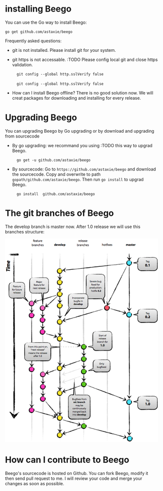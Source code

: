 # installing Beego
You can use the Go way to install Beego:

	go get github.com/astaxie/beego

Frequently asked questions:

- git is not installed. Please install git for your system.
- git https is not accessable. :TODO Please config local git and close
  https validation.

		git config --global http.sslVerify false

		git config --global http.sslVerify false

- How can I install Beego offline? There is no good solution now. We will creat packages for downloading and installing for every release.

# Upgrading Beego
You can upgrading Beego by Go upgrading or by download and upgrading from sourcecode

- By go upgrading: we recommand you using :TODO this way to upgrad Beego.

		go get -u github.com/astaxie/beego
		
- By sourcecode: Go to `https://github.com/astaxie/beego` and download the sourcecode. Copy and overwrite to path `gopath/github.com/astaxie/beego`. Then run `go install` to upgrad Beego.

		go install 	github.com/astaxie/beego	

# The git branches of Beego
The develop branch is master now. After 1.0 release we will use this branches structure:

![](images/git-branch-1.png)


# How can I contribute to Beego
Beego's sourcecode is hosted on Github. You can fork Beego, modify it then send pull request to me. I will review your code and merge your changes as soon as possible.  
